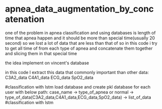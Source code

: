 # apnea_data_augmentation_by_concatenation
one of the problem in apnea classification and using databases is length of time that apnea happen and it should be more than special time(usually 20 second) so we lost a lot of data that are less than that of so in this code i try to get all time of from each type of apnea and concatenate them together and slicing them in that special time

the idea implement on vincent's database 

in this code I extract this data that commonly important than other data:
C3A2_data
C4A1_data
ECG_data
SpO2_data

#classification with lstm 
load database and create pkl database for each user with below path:
case_name -> type_of_apnea or normal -> type_of_data(C3A2_data,C4A1_data,ECG_data,SpO2_data) -> list_of_data
#classification with lstm 
